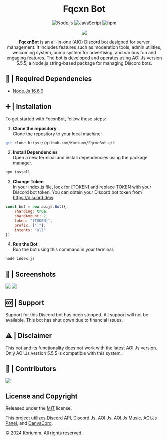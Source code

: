 <h1 align="center">Fqcxn Bot</h1>
<p align="center">
    <img src="https://img.shields.io/badge/-Node.js-339933?style=flat&logo=node.js&logoColor=white" alt="Node.js"/>
    <img src="https://img.shields.io/badge/-JavaScript-F7DF1E?style=flat&logo=javascript&logoColor=black" alt="JavaScript"/>
    <img src="https://img.shields.io/badge/-npm-CB3837?style=flat&logo=npm&logoColor=white" alt="npm"/>
</p>

<p align="center">
  <img src="https://github.com/user-attachments/assets/38287710-1819-48f1-b422-f8a353dde876"></img>
</p>
<p align="center">
    <b>FqcxnBot</b> is an all-in-one (AIO) Discord bot designed for server management. It includes features such as moderation tools, admin utilities, welcoming system, bump system for advertising, and various fun and engaging features. The bot is developed and operates using AOI.Js version 5.5.5, a Node.js string-based package for managing Discord bots.
</p>

## 📖 | Required Dependencies

- [Node.Js 16.6.0](https://nodejs.org/en/download/)

## ➕ | Installation

To get started with FqcxnBot, follow these steps:

1. **Clone the repository**  
Clone the repository to your local machine:
```bash
git clone https://github.com/Koriumm/FqcxnBot.git
```
2. **Install Dependencies**  
Open a new terminal and install dependencies using the package manager.
```bash
npm install
```

3. **Change Token**  
In your index.js file, look for [TOKEN] and replace TOKEN with your Discord bot token. You can obtain your Discord bot token from https://discord.dev/.
```js
const bot = new aoijs.Bot({
    sharding: true,
    shardAmount: 2,
	token: "[TOKEN]",
	prefix: ["."],
	intents: "all"
})
```

4. **Run the Bot**  
Run the bot using this command in your terminal.
```bash
node index.js
```

## 📸 | Screenshots

<img src="https://github.com/user-attachments/assets/45661798-0625-490b-bb03-445c92d33bff"></img> <img src="https://github.com/user-attachments/assets/396dc4bc-4856-4ecc-af52-bd0e8fd3b86c"></img>

## 🆘 | Support
Support for this Discord bot has been stopped. All support will not be available. This bot has shut down due to financial issues.

## ⚠ | Disclaimer
This bot and its functionality does not work with the latest AOI.Js version. Only AOI.Js version 5.5.5 is compatible with this system.

## 🤝 | Contributors

<a href="https://github.com/Koriumm/FqcxnBot/graphs/contributors">
  <img src="https://contributors-img.web.app/image?repo=Koriumm/FqcxnBot" />
</a>

## License and Copyright
Released under the [MIT](https://mit-license.org/) license.

This project utilizes [Discord API](https://discord.dev/), [Discord.Js](https://discord.js.org/), [AOI.Js](https://aoi.js.org/), [AOI.Js Music](https://github.com/aoijs/aoi.music), [AOI.Js Panel](https://www.npmjs.com/package/@akarui/aoi.panel), and [CanvaCord](https://www.npmjs.com/package/canvacord).

© 2024 Koriumm. All rights reserved.
